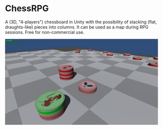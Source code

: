 # ChessRPG
A (3D, "4-players") chessboard in Unity with the possibility of stacking (flat, draughts-like) pieces into columns. It can be used as a map during RPG sessions.
Free for non-commercial use.

![Alt text](screenshot.PNG?raw=true "The board and pieces, some stacked into columns")
